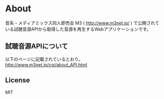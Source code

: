 # About
音系・メディアミックス同人即売会 M3 ( http://www.m3net.jp/ ) で公開されている試聴音源APIから取得した音源を再生するWebアプリケーションです。

## 試聴音源APIについて
以下のページに記載されているとおり。  
http://www.m3net.jp/cgi/about_API.html

## License
MIT